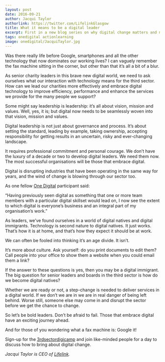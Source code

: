 ```yaml
---
layout: post
date: 2016-09-21
author: Jacqui Taylor
authorlink: https://twitter.com/LifelinkGlasgow
title: What it means to be a digital leader
excerpt: First in a new blog series on why digital change matters and marking the lead-up to a new digital leadership event
tags: onedigital actionlearning
image: onedigital/JacquiTaylor.jpg
---
```

Was there really life before Google, smartphones and all the other technology that now dominates our working lives? I can vaguely remember the fax machine sitting in the corner, but other than that it’s all a bit of a blur.

As senior charity leaders in this brave new digital world, we need to ask ourselves what our interaction with technology means for the third sector. How can we lead our charities more effectively and embrace digital technology to improve efficiency, performance and enhance the services we provide for the many people we support?

Some might say leadership is leadership: it’s all about vision, mission and values. Well, yes, it is; but digital now needs to be seamlessly woven into that vision, mission and values.

Digital leadership is not just about governance and process. It’s about setting the standard, leading by example, taking ownership, accepting responsibility for getting results in an uncertain, risky and ever-changing landscape.

It requires professional commitment and personal courage. We don’t have the luxury of a decade or two to develop digital leaders. We need them now. The most successful organisations will be those that embrace digital.

Digital is disrupting industries that have been operating in the same way for years, and the wind of change is blowing through our sector too.<br>


As one fellow [One Digital](http://digital.scvo.org.uk/onedigital/) participant said:

“Having previously seen digital as something that one or more team members with a particular digital skillset would lead on, I now see the extent to which digital is everyone’s business and an integral part of my organisation’s work.”


As leaders, we’ve found ourselves in a world of digital natives and digital immigrants. Technology is second nature to digital natives. It just works. That’s how it is at home, and that’s how they expect it should be at work.

We can often be fooled into thinking it’s an age divide. It isn’t.

It’s more about culture. Ask yourself: do you print documents to edit them? Call people into your office to show them a website when you could email them a link?

If the answer to these questions is yes, then you may be a digital immigrant. The big question for senior leaders and boards in the third sector is how do we become digital natives?

Whether we are ready or not, a step-change is needed to deliver services in a digital world. If we don’t we are in we are in real danger of being left behind. Worse still, someone else may come in and disrupt the sector before we get the chance to change.

So let’s be bold leaders. Don’t be afraid to fail. Those that embrace digital have an exciting journey ahead.

And for those of you wondering what a fax machine is: Google it!

Sign-up for the [3rdsectordigicamp](http://www.scvo.org.uk/events/3rdsectordigicamp/) and join like-minded people for a day to discuss how to bring about digital change.

<i>Jacqui Taylor is CEO of [Lifelink](http://lifelink.org.uk/).</i>
